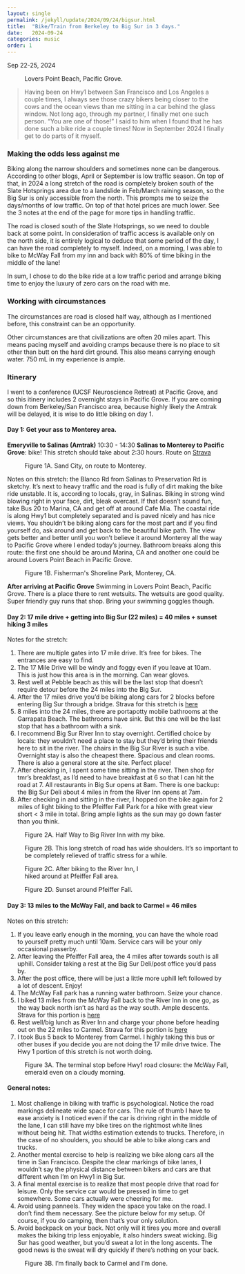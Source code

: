 ```yaml
---
layout: single
permalink: /jekyll/update/2024/09/24/bigsur.html
title:  "Bike/Train from Berkeley to Big Sur in 3 days."
date:   2024-09-24
categories: music
order: 1
---
```

Sep 22-25, 2024

<figure style="width: 300px" class="align-left">
  <img src="{{ site.url }}{{ site.baseurl }}/assets/images/LoversPoint.jpeg" alt="">
  <figcaption> Lovers Point Beach, Pacific Grove.</figcaption>
</figure> 

> Having been on Hwy1 between San Francisco and Los Angeles a couple times, I always see those crazy bikers being closer to the cows and the ocean views than me sitting in a car behind the glass window. Not long ago, through my partner, I finally met one such person. “You are one of those!” I said to him when I found that he has done such a bike ride a couple times! Now in September 2024 I finally get to do parts of it myself.

### Making the odds less against me
Biking along the narrow shoulders and sometimes none can be dangerous. According to other blogs, April or September is low traffic season. On top of that, in 2024 a long stretch of the road is completely broken south of the Slate Hotsprings area due to a landslide in Feb/March raining season, so the Big Sur is only accessible from the north. This prompts me to seize the days/months of low traffic. On top of that hotel prices are much lower. See the 3 notes at the end of the page for more tips in handling traffic.

The road is closed south of the Slate Hotsprings, so we need to double back at some point. In consideration of traffic access is available only on the north side, it is entirely logical to deduce that some period of the day, I can have the road completely to myself. Indeed, on a morning, I was able to bike to McWay Fall from my inn and back with 80% of time biking in the middle of the lane!

In sum, I chose to do the bike ride at a low traffic period and arrange biking time to enjoy the luxury of zero cars on the road with me.

### Working with circumstances
The circumstances are road is closed half way, although as I mentioned before, this constraint can be an opportunity.

Other circumstances are that civilizations are often 20 miles apart. This means pacing myself and avoiding cramps because there is no place to sit other than butt on the hard dirt ground. This also means carrying enough water. 750 mL in my experience is ample.

### Itinerary
I went to a conference (UCSF Neuroscience Retreat) at Pacific Grove, and so this itinery includes 2 overnight stays in Pacific Grove. If you are coming down from Berkeley/San Francisco area, because highly likely the Amtrak will be delayed, it is wise to do little biking on day 1. 

#### Day 1: Get your ass to Monterey area.
**Emeryville to Salinas (Amtrak)** 10:30 - 14:30
**Salinas to Monterey to Pacific Grove**: bike! This stretch should take about 2:30 hours. Route on [Strava](https://strava.app.link/uRCOMY9LjNb)

<figure style="width: 400px" class="align-center">
  <img src="{{ site.url }}{{ site.baseurl }}/assets/images/SandCity.jpeg" alt="">
  <figcaption>Figure 1A. Sand City, on route to Monterey.</figcaption>
</figure> 

Notes on this stretch: the Blanco Rd from Salinas to Preservation Rd is sketchy. It’s next to heavy traffic and the road is fully of dirt making the bike ride unstable. It is, according to locals, gray, in Salinas. Biking in strong wind blowing right in your face, dirt, bleak overcast. If that doesn’t sound fun, take Bus 20 to Marina, CA and get off at around Cafe Mia. The coastal ride is along Hwy1 but completely separated and is paved nicely and has nice views. You shouldn’t be biking along cars for the most part and if you find yourself do, ask around and get back to the beautiful bike path. The view gets better and better until you won’t believe it around Monterey all the way to Pacific Grove where I ended today’s journey. Bathroom breaks along this route: the first one should be around Marina, CA and another one could be around Lovers Point Beach in Pacific Grove.

<figure style="width: 400px" class="align-right">
  <img src="{{ site.url }}{{ site.baseurl }}/assets/images/FishermanShoreLinePark.jpeg" alt="">
  <figcaption>Figure 1B. Fisherman's Shoreline Park, Monterey, CA.</figcaption>
</figure> 

**After arriving at Pacific Grove**
Swimming in Lovers Point Beach, Pacific Grove. There is a place there to rent wetsuits. The wetsuits are good quality. Super friendly guy runs that shop. Bring your swimming goggles though.

#### Day 2: 17 mile drive + getting into Big Sur (22 miles) = 40 miles + sunset hiking 3 miles
Notes for the stretch: 
1. There are multiple gates into 17 mile drive. It’s free for bikes. The entrances are easy to find.
2. The 17 Mile Drive will be windy and foggy even if you leave at 10am. This is just how this area is in the morning. Can wear gloves.
3. Rest well at Pebble beach as this will be the last stop that doesn’t require detour before the 24 miles into the Big Sur.
4. After the 17 miles drive you’d be biking along cars for 2 blocks before entering Big Sur through a bridge. Strava for this stretch is [here](https://strava.app.link/MDVhxxCplNb)
5. 8 miles into the 24 miles, there are portapotty mobile bathrooms at the Garrapata Beach. The bathrooms have sink. But this one will be the last stop that has a bathroom with a sink.
6. I recommend Big Sur River Inn to stay overnight. Certified choice by locals: they wouldn’t need a place to stay but they’d bring their friends here to sit in the river. The chairs in the Big Sur River is such a vibe. Overnight stay is also the cheapest there. Spacious and clean rooms. There is also a general store at the site. Perfect place!
7. After checking in, I spent some time sitting in the river. Then shop for tmr’s breakfast, as I’d need to have breakfast at 6 so that I can hit the road at 7. All restaurants in Big Sur opens at 8am. There is one backup: the Big Sur Deli about 4 miles in from the River Inn opens at 7am.
8. After checking in and sitting in the river, I hopped on the bike again for 2 miles of light biking to the Pfeiffer Fall Park for a hike with great view short < 3 mile in total. Bring ample lights as the sun may go down faster than you think.

<figure style="width: 500px" class="align-center">
  <img src="{{ site.url }}{{ site.baseurl }}/assets/images/Bike.jpeg" alt="">
  <figcaption>Figure 2A. Half Way to Big River Inn with my bike.</figcaption>
</figure> 

<figure style="width: 500px" class="align-center">
  <img src="{{ site.url }}{{ site.baseurl }}/assets/images/wideshoulder.jpeg" alt="">
  <figcaption>Figure 2B. This long stretch of road has wide shoulders. It’s so important to be completely relieved of traffic stress for a while.</figcaption>
</figure> 

<figure style="width: 300px" class="align-right">
  <img src="{{ site.url }}{{ site.baseurl }}/assets/images/pfeifferfall.jpeg" alt="">
  <figcaption>Figure 2C. After biking to the River Inn, I hiked around at Pfeiffer Fall area.</figcaption>
</figure> 

<figure style="width: 500px" class="align-right">
  <img src="{{ site.url }}{{ site.baseurl }}/assets/images/sunsetpfeiffer.jpeg" alt="">
  <figcaption>Figure 2D. Sunset around Pfeiffer Fall.</figcaption>
</figure> 

#### Day 3: 13 miles to the McWay Fall, and back to Carmel = 46 miles
Notes on this stretch: 
1. If you leave early enough in the morning, you can have the whole road to yourself pretty much until 10am. Service cars will be your only occasional passerby.
2. After leaving the Pfeiffer Fall area, the 4 miles after towards south is all uphill. Consider taking a rest at the Big Sur Deli/post office you’d pass by.
3. After the post office, there will be just a little more uphill left followed by a lot of descent. Enjoy!
4. The McWay Fall park has a running water bathroom. Seize your chance.
5. I biked 13 miles from the McWay Fall back to the River Inn in one go, as the way back north isn’t as hard as the way south. Ample descents. Strava for this portion is [here](https://strava.app.link/OlcsCStplNb)
6. Rest well/big lunch as River Inn and charge your phone before heading out on the 22 miles to Carmel. Strava for this portion is [here](https://strava.app.link/eL1YbgqplNb)
7. I took Bus 5 back to Monterey from Carmel. I highly taking this bus or other buses if you decide you are not doing the 17 mile drive twice. The Hwy 1 portion of this stretch is not worth doing.

<figure style="width: 500px" class="align-center">
  <img src="{{ site.url }}{{ site.baseurl }}/assets/images/mcwayfall.jpeg" alt="">
  <figcaption>Figure 3A. The terminal stop before Hwy1 road closure: the McWay Fall, emerald even on a cloudy morning.</figcaption>
</figure> 

#### General notes:
1. Most challenge in biking with traffic is psychological. Notice the road markings delineate wide space for cars. The rule of thumb I have to ease anxiety is I noticed even if the car is driving right in the middle of the lane, I can still have my bike tires on the rightmost white lines without being hit. That widths estimation extends to trucks. Therefore, in the case of no shoulders, you should be able to bike along cars and trucks.
2. Another mental exercise to help is realizing we bike along cars all the time in San Francisco. Despite the clear markings of bike lanes, I wouldn’t say the physical distance between bikers and cars are that different when I’m on Hwy1 in Big Sur.
3. A final mental exercise is to realize that most people drive that road for leisure. Only the service car would be pressed in time to get somewhere. Some cars actually were cheering for me.
4. Avoid using panneels. They widen the space you take on the road. I don’t find them necessary. See the picture below for my setup. Of course, if you do camping, then that’s your only solution.
5. Avoid backpack on your back. Not only will it tires you more and overall makes the biking trip less enjoyable, it also hinders sweat wicking. Big Sur has good weather, but you’d sweat a lot in the long ascents. The good news is the sweat will dry quickly if there’s nothing on your back.

<figure style="width: 500px" class="align-center">
  <img src="{{ site.url }}{{ site.baseurl }}/assets/images/carmel.jpeg" alt="">
  <figcaption>Figure 3B. I’m finally back to Carmel and I’m done.</figcaption>
</figure> 









